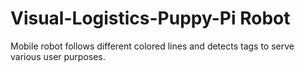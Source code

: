 # Visual-Logistics-Puppy-Pi Robot
Mobile robot follows different colored lines and detects tags to serve various user purposes.
